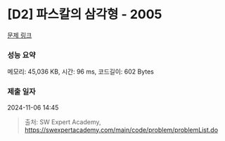 # [D2] 파스칼의 삼각형 - 2005 

[문제 링크](https://swexpertacademy.com/main/code/problem/problemDetail.do?contestProbId=AV5P0-h6Ak4DFAUq) 

### 성능 요약

메모리: 45,036 KB, 시간: 96 ms, 코드길이: 602 Bytes

### 제출 일자

2024-11-06 14:45



> 출처: SW Expert Academy, https://swexpertacademy.com/main/code/problem/problemList.do
